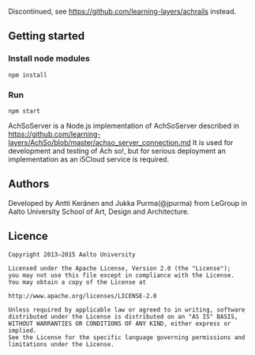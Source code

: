 Discontinued, see https://github.com/learning-layers/achrails instead.

## Getting started

### Install node modules
```
npm install
```

### Run
```
npm start
```

AchSoServer is a Node.js implementation of AchSoServer described in 
https://github.com/learning-layers/AchSo/blob/master/achso_server_connection.md 
It is used for development and testing of Ach so!, but for serious deployment an implementation as an i5Cloud service is required. 

 
## Authors

Developed by Antti Keränen and Jukka Purma(@jpurma) from LeGroup in
Aalto University School of Art, Design and Architecture.

## Licence

```
Copyright 2013–2015 Aalto University

Licensed under the Apache License, Version 2.0 (the "License");
you may not use this file except in compliance with the License.
You may obtain a copy of the License at

http://www.apache.org/licenses/LICENSE-2.0

Unless required by applicable law or agreed to in writing, software
distributed under the License is distributed on an "AS IS" BASIS,
WITHOUT WARRANTIES OR CONDITIONS OF ANY KIND, either express or implied.
See the License for the specific language governing permissions and
limitations under the License.
```



